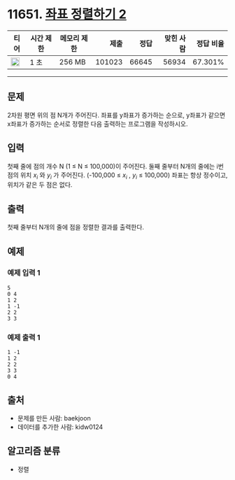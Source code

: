 # 11651. [좌표 정렬하기 2](https://www.acmicpc.net/problem/11651)

| 티어                                                                 | 시간 제한 | 메모리 제한 |   제출 |  정답 | 맞힌 사람 | 정답 비율 |
| -------------------------------------------------------------------- | --------- | ----------- | -----: | ----: | --------: | --------: |
| <img src="https://static.solved.ac/tier_small/6.svg" width="20px" /> | 1 초      | 256 MB      | 101023 | 66645 |     56934 |   67.301% |

---

## 문제

2차원 평면 위의 점 N개가 주어진다. 좌표를 y좌표가 증가하는 순으로, y좌표가 같으면 x좌표가 증가하는 순서로 정렬한 다음 출력하는 프로그램을 작성하시오.

## 입력

첫째 줄에 점의 개수 N (1 ≤ N ≤ 100,000)이 주어진다. 둘째 줄부터 N개의 줄에는 i번점의 위치 $x_{i}$
와 $y_{i}$
가 주어진다. (-100,000 ≤ $x_{i}$
, $y_{i}$
≤ 100,000) 좌표는 항상 정수이고, 위치가 같은 두 점은 없다.

## 출력

첫째 줄부터 N개의 줄에 점을 정렬한 결과를 출력한다.

## 예제

### 예제 입력 1

```
5
0 4
1 2
1 -1
2 2
3 3
```

### 예제 출력 1

```
1 -1
1 2
2 2
3 3
0 4
```

## 출처

- 문제를 만든 사람: baekjoon
- 데이터를 추가한 사람: kidw0124

## 알고리즘 분류

- 정렬
